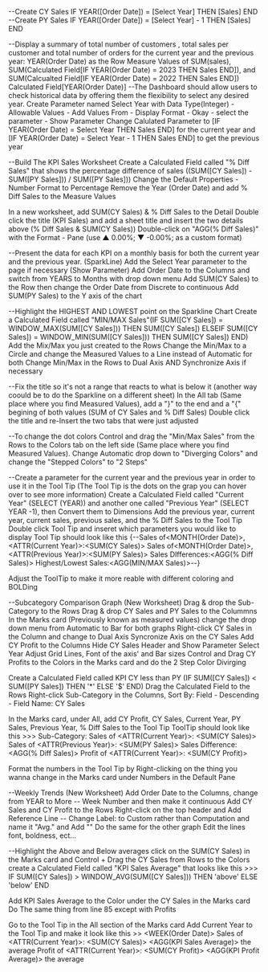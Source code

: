 --Create CY Sales IF YEAR([Order Date]) = [Select Year] THEN [Sales] END
--Create PY Sales IF YEAR([Order Date]) = [Select Year] - 1 THEN [Sales] END 

--Display a summary of total number of customers , total sales per customer and total number of orders for the current year and the previous year:
YEAR(Order Date) as the Row
Measure Values of SUM(sales), SUM(Calculated Field[IF YEAR(Order Date) = 2023 THEN Sales END]), and SUM(Calcualted Field[IF YEAR(Order Date) = 2022 THEN Sales END])
Calculated Field[YEAR(Order Date)]
--The Dashboard should allow users to check historical data by offering them the flexibility to select any desired year.
Create Parameter named Select Year with Data Type(Integer) - Allowable Values - Add Values From - Display Format - Okay - select the parameter - Show Parameter
Change Calulated Parameter to [IF YEAR(Order Date) = Select Year THEN Sales END] for the current year and [IF YEAR(Order Date) = Select Year - 1 THEN Sales END] to get the previous year

--Build The KPI Sales Worksheet
Create a Calculated Field called "% Diff Sales" that shows the percentage difference of sales ((SUM([CY Sales]) - SUM([PY Sales])) / SUM([PY Sales]))
Change the Default Properties - Number Format to Percentage
Remove the Year (Order Date) and add % Diff Sales to the Measure Values

In a new worksheet, add SUM(CY Sales) & % Diff Sales to the Detail
Double click the title (KPI Sales) and add a sheet title and insert the two details above (% Diff Sales & SUM(CY Sales))
Double-click on "AGG(% Diff Sales)" with the Format - Pane (use ▲ 0.00%; ▼ -0.00%; as a custom format)

--Present the data for each KPI on a monthly basis for both the current year and the previous year. (SparkLine)
Add the Select Year parameter to the page if necessary (Show Parameter)
Add Order Date to the Columns and switch from YEARS to Months with drop down menu 
Add SUM(CY Sales) to the Row then change the Order Date from Discrete to continuous
Add SUM(PY Sales) to the Y axis of the chart

--Highlight the HIGHEST AND LOWEST point on the Sparkline Chart
Create a Calculated Field called "MIN/MAX Sales"(IF SUM([CY Sales]) = WINDOW_MAX(SUM([CY Sales])) THEN SUM([CY Sales]) ELSEIF SUM([CY Sales]) = WINDOW_MIN(SUM([CY Sales])) THEN SUM([CY Sales]) END)
Add the Mix/Max you just created to the Rows
Change the Min/Max to a Circle and change the Measured Values to a Line instead of Automatic for both
Change Min/Max in the Rows to Dual Axis AND Synchronize Axis if necessary

--Fix the title so it's not a range that reacts to what is below it (another way coould be to do the Sparkline on a different sheet)
In the All tab (Same place where you find Measured Values), add a "}" to the end and a "{" begining of both values (SUM of CY Sales and % Diff Sales)
Double click the title and re-Insert the two tabs that were just adjusted

--To change the dot colors
Control and drag the "Min/Max Sales" from the Rows to the Colors tab on the left side (Same place where you find Measured Values).
Change Automatic drop down to "Diverging Colors" and change the "Stepped Colors" to "2 Steps"

--Create a parameter for the current year and the previous year in order to use it in the Tool Tip (The Tool Tip is the dots on the grap you can hover over to see more information)
Create a Calculated Field called "Current Year" (SELECT (YEAR)) and another one called "Previous Year" (SELECT YEAR -1), then Convert them to Dimensions
Add the previous year, current year, current sales, previous sales, and the % Diff Sales to the Tool Tip
Double click Tool Tip and inseret which parameters you would like to display
Tool Tip should look like this {--Sales of<MONTH(Order Date)>, <ATTR(Current Year)>:<SUM(CY Sales)>
                                  Sales of<MONTH(Order Date)>,<ATTR(Previous Year)>:<SUM(PY Sales)>
                                  Sales DIfferences:<AGG(% Diff Sales)>
                                  Highest/Lowest Sales:<AGG(MIN/MAX Sales)>--}

Adjust the ToolTip to make it more reable with different coloring and BOLDing

--Subcategory Comparison Graph (New Worksheet)
Drag & drop the Sub-Category to the Rows
Drag & drop CY Sales and PY Sales to the Colummns
In the Marks card (Previously known as measured values) change the drop down menu from Automatic to Bar for both graphs
Right-click CY Sales in the Column and change to Dual Axis
Syncronize Axis on the CY Sales
Add CY Profit to the Columns
Hide CY Sales Header and Show Parameter Select Year
Adjust Grid Lines, Font of the axis' and Bar sizes
Control and Drag CY Profits to the Colors in the Marks card and do the 2 Step Color Divirging

Create a Calculated Field called KPI CY less than PY (IF SUM([CY Sales]) < SUM([PY Sales]) THEN '*' ELSE '$' END)
Drag the Calculated Field to the Rows
Right-click Sub-Category in the Columns, Sort By: Field - Descending - Field Name: CY Sales

In the Marks card, under All, add CY Profit, CY Sales, Current Year, PY Sales, Previous Year, % Diff Sales to the Tool Tip
ToolTip should look like this >>> Sub-Category:	<Sub-Category>
                                  Sales of <ATTR(Current Year)>: <SUM(CY Sales)>
                                  Sales of <ATTR(Previous Year)>: <SUM(PY Sales)>
                                  Sales Difference: <AGG(% Diff Sales)>
                                  Profit of <ATTR(Current Year)>: <SUM(CY Profit)>
                                  
Format the numbers in the Tool Tip by Right-clicking on the thing you wanna change in the Marks card under Numbers in the Default Pane

--Weekly Trends (New Worksheet)
Add Order Date to the Columns, change from YEAR to More -- Week Number and then make it continuous
Add CY Sales and CY Profit to the Rows 
Right-click on the top header and Add Reference Line -- Change Label: to Custom rather than Computation and name it "Avg." and Add "<Value>"
Do the same for the other graph
Edit the lines font, boldness, ect...

--Highlight the Above and Below averages
click on the SUM(CY Sales) in the Marks card and Control + Drag the CY Sales from Rows to the Colors
create a Calculated Field called "KPI Sales Average" that looks like this >>> IF SUM([CY Sales]) > WINDOW_AVG(SUM([CY Sales]))
                                                                              THEN 'above'
                                                                              ELSE 'below'
                                                                              END

Add KPI Sales Average to the Color under the CY Sales in the Marks card
Do The same thing from line 85 except with Profits

Go to the Tool Tip in the All section of the Marks card
Add Current Year to the Tool Tip and make it look like this >>  <WEEK(Order Date)>
                                                                Sales of <ATTR(Current Year)>: <SUM(CY Sales)>
                                                                <AGG(KPI Sales Average)> the average
                                                                Profit of <ATTR(Current Year)>: <SUM(CY Profit)>
                                                                <AGG(KPI Profit Average)> the average


